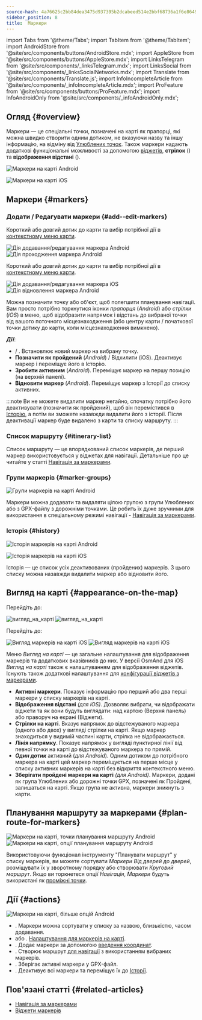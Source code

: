 ```yaml
---
source-hash: 4a76625c2bb84dea3475d937395b2dcabeed514e2bbf68736a1f6e8649b066f9
sidebar_position: 8
title:  Маркери
---
```

import Tabs from '@theme/Tabs';
import TabItem from '@theme/TabItem';
import AndroidStore from '@site/src/components/buttons/AndroidStore.mdx';
import AppleStore from '@site/src/components/buttons/AppleStore.mdx';
import LinksTelegram from '@site/src/components/_linksTelegram.mdx';
import LinksSocial from '@site/src/components/_linksSocialNetworks.mdx';
import Translate from '@site/src/components/Translate.js';
import InfoIncompleteArticle from '@site/src/components/_infoIncompleteArticle.mdx';
import ProFeature from '@site/src/components/buttons/ProFeature.mdx';
import InfoAndroidOnly from '@site/src/components/_infoAndroidOnly.mdx';


## Огляд {#overview}

Маркери — це спеціальні точки, позначені на карті як прапорці, які можна швидко створити одним дотиком, не вказуючи назву та іншу інформацію, на відміну від [Улюблених точок](./favorites.md). Також маркери надають додаткові функціональні можливості за допомогою [віджетів](../widgets/markers.md), **стрілок** (<Translate android="true" ids="show_arrows_on_the_map"/>) та **відображення відстані** (<Translate android="true" ids="show_direction"/>).

<Tabs groupId="operating-systems" queryString="current-os">

<TabItem value="android" label="Android">

![Маркери на карті Android](@site/static/img/map/map_markers_android.png)

</TabItem>

<TabItem value="ios" label="iOS">

![Маркери на карті iOS](@site/static/img/map/map_markers_ios.png)

</TabItem>

</Tabs>

## Маркери {#markers}

### Додати / Редагувати маркери {#add--edit-markers}

<Tabs groupId="operating-systems" queryString="current-os">

<TabItem value="android" label="Android">

Короткий або довгий дотик до карти та вибір потрібної дії в [контекстному меню карти](../map/map-context-menu.md#add--edit-marker).

![Дія додавання/редагування маркера Android](@site/static/img/map/add_marker_android.png) ![Дія проходження маркера Android](@site/static/img/map/action_pass_marker_android.png)

</TabItem>

<TabItem value="ios" label="iOS">

Короткий або довгий дотик до карти та вибір потрібної дії в [контекстному меню карти](../map/map-context-menu.md#add--edit-marker).

![Дія додавання/редагування маркера iOS](@site/static/img/map/add_marker_ios.png) ![Дія відновлення маркера Android](@site/static/img/map/action_restore_marker_android.png)

</TabItem>

</Tabs>

Можна позначити точку або об'єкт, щоб полегшити планування навігації. Вам просто потрібно торкнутися іконки *прапорця* (*Android*) або *стрілки* (*iOS*) в меню, щоб відобразити напрямок і відстань до вибраної точки від вашого поточного місцезнаходження (або центру карти / початкової точки дотику до карти, коли місцезнаходження вимкнено).

***Дії***:

- **<Translate android="true" ids="shared_string_marker"/>** / **<Translate android="true" ids="edit_map_marker"/>**. Встановлює новий маркер на вибрану точку.
- **Позначити як пройдений** (*Android*) / Відхилити (iOS). Деактивує маркер і переміщує його в Історію.
- **Зробити активним** (*Android*). Переміщує маркер на першу позицію (на верхній панелі).
- **Відновити маркер** (*Android*). Переміщує маркер з Історії до списку активних.

:::note
Ви не можете видалити маркер негайно, спочатку потрібно його деактивувати (позначити як пройдений), щоб він перемістився в [Історію](#history), а потім ви зможете назавжди видалити його з історії. Після деактивації маркер буде видалено з карти та списку маршруту.
:::


<!--
### Add Favorites to Map Markers {#add-favorites-to-map-markers}

<InfoAndroidOnly/>

![Favorites folder functions android](@site/static/img/personal/favorites_folder_functions_android.png)

You can add to or remove your favorites from [Map markers list](../personal/markers.md).
Tap &#8942; button (**Android**) opens special functions for a chosen Favorite folder (group).

**Functions for Favorite folder:**
- &nbsp;<Translate android="true" ids="shared_string_add_to_map_markers"/>  or <Translate android="true" ids="remove_from_map_markers"/>.
- Add or remove all Favorite points from a folder in [Map markers list](../personal/markers.md).
-->


### Список маршруту {#itinerary-list}

Список маршруту — це впорядкований список маркерів, де перший маркер використовується у віджетах для навігації. Детальніше про це читайте у статті [Навігація за маркерами](../navigation/setup/markers-navigation.md#itinerary-list).

### Групи маркерів {#marker-groups}

<InfoAndroidOnly />

![Групи маркерів на карті Android](@site/static/img/personal/markers/map_markers_groups_add_android.png)

Маркери можна додавати та видаляти цілою групою з групи Улюблених або з GPX-файлу з дорожніми точками. Це робить їх дуже зручними для використання в спеціальному режимі навігації - [Навігація за маркерами](../navigation/setup/markers-navigation.md#add-group-of-favorite).

### Історія {#history}

<Tabs groupId="operating-systems" queryString="current-os">

<TabItem value="android" label="Android">

![Історія маркерів на карті Android](@site/static/img/personal/markers/map_markers_history_android.png)

</TabItem>

<TabItem value="ios" label="iOS">

![Історія маркерів на карті iOS](@site/static/img/personal/markers/map_markers_history_ios.png)

</TabItem>

</Tabs>

Історія — це список усіх деактивованих (пройдених) маркерів. З цього списку можна назавжди видалити маркер або відновити його.


## Вигляд на карті {#appearance-on-the-map}

<Tabs groupId="operating-systems" queryString="current-os">

<TabItem value="android" label="Android">

Перейдіть до: *<Translate android="true" ids="shared_string_menu,map_markers_item,shared_string_more_without_dots,appearance_on_the_map"/>*

![вигляд_на_карті](@site/static/img/widgets/appearence_on_the_map-01.png) ![вигляд_на_карті](@site/static/img/widgets/appearence_on_the_map-02.png)

</TabItem>

<TabItem value="ios" label="iOS">

Перейдіть до: *<Translate ios="true" ids="shared_string_menu,map_markers,appearance_on_map"/>*

![Вигляд маркерів на карті iOS](@site/static/img/widgets/map_markers_appearance_ios-01.png) ![Вигляд маркерів на карті iOS](@site/static/img/widgets/map_markers_appearance_ios-02.png)

</TabItem>

</Tabs>

Меню *Вигляд на карті* — це загальне налаштування для відображення маркерів та додаткових вказівників до них.
У версії OsmAnd для iOS *Вигляд на карті* також є налаштуванням для відображення віджетів. Існують також додаткові налаштування для [конфігурації віджетів з маркерами](../widgets/markers.md#configure-marker-widgets).

- **Активні маркери**. Показує інформацію про перший або два перші маркери у списку маркерів на карті.
- **Відображення відстані** *(для iOS)*. Дозволяє вибрати, чи відображати віджети та як вони будуть виглядати: над картою (Верхня панель) або праворуч на екрані (Віджети).
- **Стрілки на карті**. Вказує напрямок до відстежуваного маркера (одного або двох) у вигляді стрілки на карті. Якщо маркер знаходиться у видимій частині карти, стрілка не відображається.
- **Лінія напрямку**. Показує напрямок у вигляді пунктирної лінії від певної точки на карті до відстежуваного маркера по прямій.
- ***Один дотик*** активний (*для Android*). Одним дотиком до потрібного маркера на карті цей маркер переміщується на перше місце у списку активних маркерів на карті без відкриття контекстного меню.
- **Зберігати пройдені маркери на карті** *(для Android)*. Маркери, додані як група Улюблених або дорожні точки GPX, позначені як Пройдені, залишаться на карті. Якщо група не активна, маркери зникнуть з карти.


## Планування маршруту за маркерами {#plan-route-for-markers}

<InfoAndroidOnly />

*<Translate android="true" ids="shared_string_menu,map_markers,shared_string_more_without_dots,plan_route"/>*

![Маркери на карті, точки планування маршруту Android](@site/static/img/personal/markers/map_markers_plan_route_points_android.png) ![Маркери на карті, опції планування маршруту Android](@site/static/img/personal/markers/map_markers_plan_route_options_android.png)

Використовуючи функціонал інструменту "Планувати маршрут" у списку маркерів, ви можете сортувати *Маркери* *Від дверей до дверей*, розміщувати їх у зворотному порядку або створювати *Круговий маршрут*. Якщо ви торкнетеся опції *Навігація*, *Маркери* будуть використані як [проміжні точки](../navigation/setup/route-navigation.md#intermediate-destinations).


## Дії {#actions}

<InfoAndroidOnly />

![Маркери на карті, більше опцій Android](@site/static/img/personal/markers/map_markers_more_android.png)

- **<Translate android="true" ids="sort_by"/>**. Маркери можна сортувати у списку за назвою, близькістю, часом додавання.
- **<Translate android="true" ids="appearance_on_the_map"/>** або **<Translate ios="true" ids="shared_string_appearance"/>**. [Налаштування для маркерів на карті](#appearance-on-the-map).
- **<Translate android="true" ids="coordinate_input"/>**. Додає маркери за допомогою [введення координат](../plan-route/coordinate-input.md).
- **<Translate android="true" ids="plan_route"/>**. Створює маршрут [для навігації](../navigation/setup/markers-navigation.md) з використанням вибраних маркерів.
- **<Translate android="true" ids="marker_save_as_track"/>**. Зберігає активні маркери у GPX-файл.
- **<Translate android="true" ids="move_all_to_history"/>**. Деактивує всі маркери та переміщує їх до [Історії](#history).


## Пов'язані статті {#related-articles}

- [Навігація за маркерами](../navigation/setup/markers-navigation.md)
- [Віджети маркерів](../widgets/markers.md)